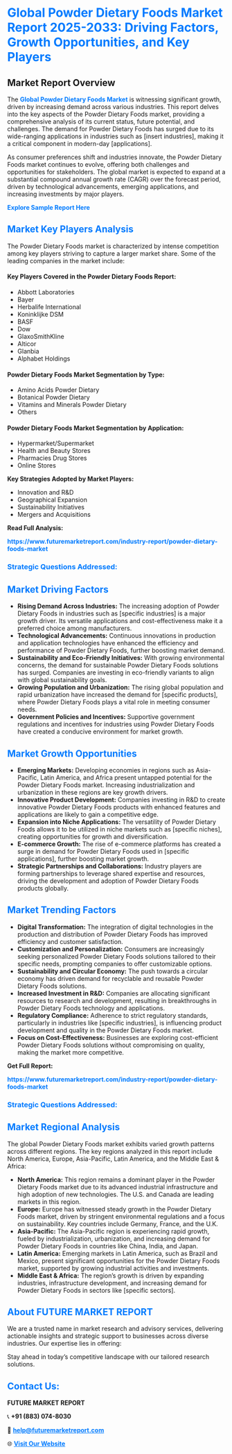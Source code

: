 <h1 style="color: #007BFF;">Global Powder Dietary Foods Market Report 2025-2033: Driving Factors, Growth Opportunities, and Key Players</h1>

<section id="overview">
<h2>Market Report Overview</h2>
<p>The <a href="https://www.futuremarketreport.com/industry-report/powder-dietary-foods-market" style="color: #007BFF; text-decoration: none;"><strong>Global Powder Dietary Foods Market</strong></a> is witnessing significant growth, driven by increasing demand across various industries. This report delves into the key aspects of the Powder Dietary Foods market, providing a comprehensive analysis of its current status, future potential, and challenges. The demand for Powder Dietary Foods has surged due to its wide-ranging applications in industries such as [insert industries], making it a critical component in modern-day [applications].</p>
<p>As consumer preferences shift and industries innovate, the Powder Dietary Foods market continues to evolve, offering both challenges and opportunities for stakeholders. The global market is expected to expand at a substantial compound annual growth rate (CAGR) over the forecast period, driven by technological advancements, emerging applications, and increasing investments by major players.</p>
</section>

<section id="overview">
<p><a href="https://www.futuremarketreport.com/request-sample/reportId=56267" style="color: #007BFF; text-decoration: none;"><strong>Explore Sample Report Here</strong></a></p>
</section>

<section id="key-players">
<h2 style="color: #007BFF;">Market Key Players Analysis</h2>
<p>The Powder Dietary Foods market is characterized by intense competition among key players striving to capture a larger market share. Some of the leading companies in the market include:</p>
<h4>Key Players Covered in the Powder Dietary Foods Report:</h4>
<ul><li>Abbott Laboratories</li><li>Bayer</li><li>Herbalife International</li><li>Koninklijke DSM</li><li>BASF</li><li>Dow</li><li>GlaxoSmithKline</li><li>Alticor</li><li>Glanbia</li><li>Alphabet Holdings</li></ul>
<h4>Powder Dietary Foods Market Segmentation by Type:</h4>
<ul><li>Amino Acids Powder Dietary</li><li>Botanical Powder Dietary</li><li>Vitamins and Minerals Powder Dietary</li><li>Others</li></ul>

<h4>Powder Dietary Foods Market Segmentation by Application:</h4>
<ul><li>Hypermarket/Supermarket</li><li>Health and Beauty Stores</li><li>Pharmacies Drug Stores</li><li>Online Stores</li></ul>
<p><strong>Key Strategies Adopted by Market Players:</strong></p>
<ul>
<li>Innovation and R&D</li>
<li>Geographical Expansion</li>
<li>Sustainability Initiatives</li>
<li>Mergers and Acquisitions</li>
</ul>
</section>

<section>
<p><strong>Read Full Analysis: </strong></p><a href="https://www.futuremarketreport.com/industry-report/powder-dietary-foods-market" style="color: #007BFF; text-decoration: none;"><strong>https://www.futuremarketreport.com/industry-report/powder-dietary-foods-market</strong></a>
<h3 style="color: #007BFF;">Strategic Questions Addressed:</h3>
</section>

<section id="driving-factors">
<h2 style="color: #007BFF;">Market Driving Factors</h2>
<ul>
<li><strong>Rising Demand Across Industries:</strong> The increasing adoption of Powder Dietary Foods in industries such as [specific industries] is a major growth driver. Its versatile applications and cost-effectiveness make it a preferred choice among manufacturers.</li>
<li><strong>Technological Advancements:</strong> Continuous innovations in production and application technologies have enhanced the efficiency and performance of Powder Dietary Foods, further boosting market demand.</li>
<li><strong>Sustainability and Eco-Friendly Initiatives:</strong> With growing environmental concerns, the demand for sustainable Powder Dietary Foods solutions has surged. Companies are investing in eco-friendly variants to align with global sustainability goals.</li>
<li><strong>Growing Population and Urbanization:</strong> The rising global population and rapid urbanization have increased the demand for [specific products], where Powder Dietary Foods plays a vital role in meeting consumer needs.</li>
<li><strong>Government Policies and Incentives:</strong> Supportive government regulations and incentives for industries using Powder Dietary Foods have created a conducive environment for market growth.</li>
</ul>
</section>

<section id="growth-opportunities">
<h2 style="color: #007BFF;">Market Growth Opportunities</h2>
<ul>
<li><strong>Emerging Markets:</strong> Developing economies in regions such as Asia-Pacific, Latin America, and Africa present untapped potential for the Powder Dietary Foods market. Increasing industrialization and urbanization in these regions are key growth drivers.</li>
<li><strong>Innovative Product Development:</strong> Companies investing in R&D to create innovative Powder Dietary Foods products with enhanced features and applications are likely to gain a competitive edge.</li>
<li><strong>Expansion into Niche Applications:</strong> The versatility of Powder Dietary Foods allows it to be utilized in niche markets such as [specific niches], creating opportunities for growth and diversification.</li>
<li><strong>E-commerce Growth:</strong> The rise of e-commerce platforms has created a surge in demand for Powder Dietary Foods used in [specific applications], further boosting market growth.</li>
<li><strong>Strategic Partnerships and Collaborations:</strong> Industry players are forming partnerships to leverage shared expertise and resources, driving the development and adoption of Powder Dietary Foods products globally.</li>
</ul>
</section>

<section id="trending-factors">
<h2 style="color: #007BFF;">Market Trending Factors</h2>
<ul>
<li><strong>Digital Transformation:</strong> The integration of digital technologies in the production and distribution of Powder Dietary Foods has improved efficiency and customer satisfaction.</li>
<li><strong>Customization and Personalization:</strong> Consumers are increasingly seeking personalized Powder Dietary Foods solutions tailored to their specific needs, prompting companies to offer customizable options.</li>
<li><strong>Sustainability and Circular Economy:</strong> The push towards a circular economy has driven demand for recyclable and reusable Powder Dietary Foods solutions.</li>
<li><strong>Increased Investment in R&D:</strong> Companies are allocating significant resources to research and development, resulting in breakthroughs in Powder Dietary Foods technology and applications.</li>
<li><strong>Regulatory Compliance:</strong> Adherence to strict regulatory standards, particularly in industries like [specific industries], is influencing product development and quality in the Powder Dietary Foods market.</li>
<li><strong>Focus on Cost-Effectiveness:</strong> Businesses are exploring cost-efficient Powder Dietary Foods solutions without compromising on quality, making the market more competitive.</li>
</ul>
</section>

<section>
<p><strong>Get Full Report: </strong></p><a href="https://www.futuremarketreport.com/industry-report/powder-dietary-foods-market" style="color: #007BFF; text-decoration: none;"><strong>https://www.futuremarketreport.com/industry-report/powder-dietary-foods-market</strong></a>
<h3 style="color: #007BFF;">Strategic Questions Addressed:</h3>
</section>


<section id="regional-analysis">
<h2 style="color: #007BFF;">Market Regional Analysis</h2>
<p>The global Powder Dietary Foods market exhibits varied growth patterns across different regions. The key regions analyzed in this report include North America, Europe, Asia-Pacific, Latin America, and the Middle East & Africa:</p>
<ul>
<li><strong>North America:</strong> This region remains a dominant player in the Powder Dietary Foods market due to its advanced industrial infrastructure and high adoption of new technologies. The U.S. and Canada are leading markets in this region.</li>
<li><strong>Europe:</strong> Europe has witnessed steady growth in the Powder Dietary Foods market, driven by stringent environmental regulations and a focus on sustainability. Key countries include Germany, France, and the U.K.</li>
<li><strong>Asia-Pacific:</strong> The Asia-Pacific region is experiencing rapid growth, fueled by industrialization, urbanization, and increasing demand for Powder Dietary Foods in countries like China, India, and Japan.</li>
<li><strong>Latin America:</strong> Emerging markets in Latin America, such as Brazil and Mexico, present significant opportunities for the Powder Dietary Foods market, supported by growing industrial activities and investments.</li>
<li><strong>Middle East & Africa:</strong> The region’s growth is driven by expanding industries, infrastructure development, and increasing demand for Powder Dietary Foods in sectors like [specific sectors].</li>
</ul>
</section>

<footer>
<h2 style="color: #007BFF;">About FUTURE MARKET REPORT</h2>
<p>We are a trusted name in market research and advisory services, delivering actionable insights and strategic support to businesses across diverse industries. Our expertise lies in offering:</p>

<p>Stay ahead in today’s competitive landscape with our tailored research solutions.</p>

<h2 style="color: #007BFF;">Contact Us:</h2>
<p><strong>FUTURE MARKET REPORT</strong></p>
<p>📞 <strong>+91 (883) 074-8030</strong></p>
<p>📧 <strong><a href="mailto:help@futuremarketreport.com" style="color: #007BFF;">help@futuremarketreport.com</a></strong></p>
<p>🌐 <strong><a href="https://www.futuremarketreport.com/" style="color: #007BFF;">Visit Our Website</a></strong></p>
</footer>